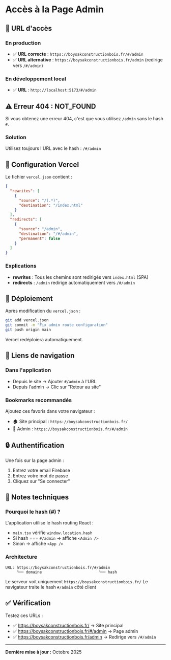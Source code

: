 # Accès à la Page Admin

## 🔑 URL d'accès

### En production
- ✅ **URL correcte** : `https://boysakconstructionbois.fr/#/admin`
- ✅ **URL alternative** : `https://boysakconstructionbois.fr/admin` (redirige vers `/#/admin`)

### En développement local
- ✅ **URL** : `http://localhost:5173/#/admin`

## ⚠️ Erreur 404 : NOT_FOUND

Si vous obtenez une erreur 404, c'est que vous utilisez `/admin` sans le hash `#`.

### Solution
Utilisez toujours l'URL avec le hash : `/#/admin`

## 🔧 Configuration Vercel

Le fichier `vercel.json` contient :

```json
{
  "rewrites": [
    {
      "source": "/(.*)",
      "destination": "/index.html"
    }
  ],
  "redirects": [
    {
      "source": "/admin",
      "destination": "/#/admin",
      "permanent": false
    }
  ]
}
```

### Explications
- **rewrites** : Tous les chemins sont redirigés vers `index.html` (SPA)
- **redirects** : `/admin` redirige automatiquement vers `/#/admin`

## 🚀 Déploiement

Après modification du `vercel.json` :

```bash
git add vercel.json
git commit -m "Fix admin route configuration"
git push origin main
```

Vercel redéploiera automatiquement.

## 📱 Liens de navigation

### Dans l'application
- Depuis le site → Ajouter `#/admin` à l'URL
- Depuis l'admin → Clic sur "Retour au site"

### Bookmarks recommandés
Ajoutez ces favoris dans votre navigateur :
- 🏠 Site principal : `https://boysakconstructionbois.fr/`
- 🔐 Admin : `https://boysakconstructionbois.fr/#/admin`

## 🔒 Authentification

Une fois sur la page admin :
1. Entrez votre email Firebase
2. Entrez votre mot de passe
3. Cliquez sur "Se connecter"

## 📝 Notes techniques

### Pourquoi le hash (#) ?
L'application utilise le hash routing React :
- `main.tsx` vérifie `window.location.hash`
- Si hash === `#/admin` → affiche `<Admin />`
- Sinon → affiche `<App />`

### Architecture
```
URL: https://boysakconstructionbois.fr/#/admin
     └── domaine                         └── hash
```

Le serveur voit uniquement `https://boysakconstructionbois.fr/`
Le navigateur traite le hash `#/admin` côté client

## ✅ Vérification

Testez ces URLs :
- ✅ https://boysakconstructionbois.fr/ → Site principal
- ✅ https://boysakconstructionbois.fr/#/admin → Page admin
- ✅ https://boysakconstructionbois.fr/admin → Redirige vers `/#/admin`

---

**Dernière mise à jour :** Octobre 2025
